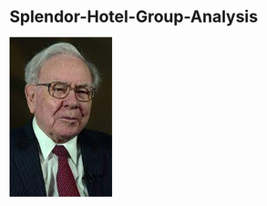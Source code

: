 # Splendor-Hotel-Group-Analysis

 <img src="https://raw.githubusercontent.com/FridayCandour/Splendor-Hotel-Group-Analysis/main/download%20(6).jpg">

